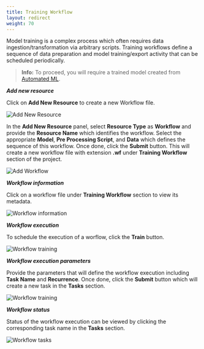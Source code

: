 ```yaml
---
title: Training Workflow
layout: redirect
weight: 70
---
```


Model training is a complex process which often requires data ingestion/transformation via arbitrary scripts. Training workflows define a sequence of data preparation and model training/export activity that can be scheduled periodically.

>**Info:** To proceed, you will require a trained model created from [Automated ML](/machine-learning/web-app-mlw/#automl).

***Add new resource***

Click on **Add New Resource** to create a new Workflow file.

![Add New Resource](/images/zementis/mlw-app-resource-add-new.png)

In the **Add New Resource** panel, select **Resource Type** as **Workflow** and provide the **Resource Name** which identifies the workflow. Select the appropriate **Model**, **Pre Processing Script**, and **Data** which defines the sequence of this workflow. Once done, click the **Submit** button. This will create a new workflow file with extension **.wf** under **Training Workflow** section of the project.

![Add Workflow](/images/zementis/mlw-app-resource-add-workflow.png)

***Workflow information***

Click on a workflow file under **Training Workflow** section to view its metadata.

![Workflow information](/images/zementis/mlw-app-resource-workflow.png)

***Workflow execution***

To schedule the execution of a worflow, click the **Train** button.

![Workflow training](/images/zementis/mlw-app-resource-workflow-train.png)

***Workflow execution parameters***

Provide the parameters that will define the workflow execution including **Task Name** and **Recurrence**. Once done, click the **Submit** button which will create a new task in the **Tasks** section.

![Workflow training](/images/zementis/mlw-app-resource-workflow-training-params.png)

***Workflow status***

Status of the workflow execution can be viewed by clicking the corresponding task name in the **Tasks** section.

![Workflow tasks](/images/zementis/mlw-app-task-workflow.png)

